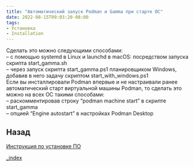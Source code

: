 ```yaml
---
title: "Автоматический запуск Podman и Gamma при старте ОС"
date: 2022-08-15T09:03:20-08:00
tags:
- Установка
- Installation
---
```



Сделать это можно следующими способами:  
– c помощью systemd в Linux и launchd в macOS: посредством запуска скрипта start_gamma.sh  
– через запуск скрипта start_gamma.ps1 планировщиком Windows, добавив в него задачу скриптом start_with_windows.ps1  
Если вы инсталлировали Podman впервые и не настраивали ранее автоматический старт виртуальной машины Podman, то сделать это можно на всех ОС такими способами:  
– раскомментировав строку “podman machine start” в скрипте start_gamma  
– опцией “Engine autostart” в настройках Podman Desktop

## Назад

[Инструкция по установке ПО](Инструкция%20по%20установке%20ПО/Инструкция%20по%20установке%20ПО.md)

[_index](_index.md)